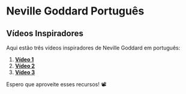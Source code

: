 # Neville Goddard Português

## Vídeos Inspiradores

Aqui estão três vídeos inspiradores de Neville Goddard em português:

1. [**Vídeo 1**](https://www.youtube.com/watch?v=ux7heyb4DWw)
2. [**Vídeo 2**](https://www.youtube.com/watch?v=XN6e5fEqB5M)
3. [**Vídeo 3**](https://www.youtube.com/watch?v=bjVX7hcFi6Q)

Espero que aproveite esses recursos! :film_projector:
